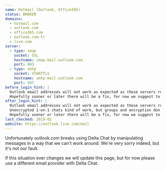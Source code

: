 ```yaml
---
name: Hotmail (Outlook, Office365)
status: BROKEN
domains:
  - hotmail.com
  - outlook.com
  - office365.com
  - outlook.com.tr
  - live.com
server:
  - type: imap
    socket: SSL
    hostname: imap-mail.outlook.com
    port: 993
  - type: smtp
    socket: STARTTLS
    hostname: smtp-mail.outlook.com
    port: 587
before_login_hint: |
  Outlook email addresses will not work as expected as these servers remove some important transport information.
  Hopefully sooner or later there will be a fix, for now we suggest to use another email address.
after_login_hint: |
  Outlook email addresses will not work as expected as these servers remove some important transport information.
  Unencrypted 1-on-1 chats kind of work, but groups and encryption don't.
  Hopefully sooner or later there will be a fix, for now we suggest to use another email address.
last_checked: 2019-02
website: https://outlook.live.com/mail
---
```


Unfortunately outlook.com breaks using Delta Chat by manipulating messages in a way that we can't work around. We're very sorry indeed, but it's not our fault.

If this situation ever changes we will update this page, but for now please use a different email provider with Delta Chat.

